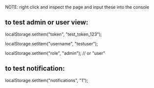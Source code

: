 NOTE: right click and inspect the page and input these into the console

to test admin or user view:
-------------------------------
localStorage.setItem("token", "test_token_123");

localStorage.setItem("username", "testuser");

localStorage.setItem("role", "admin");  // or "user"

to test notification:
---------------------
localStorage.setItem("notifications", "1");